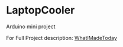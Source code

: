 # LaptopCooler
Arduino mini project

For Full Project description:
[WhatIMadeToday](http://whatimade.today/a-cool-laptop-cooler/)
